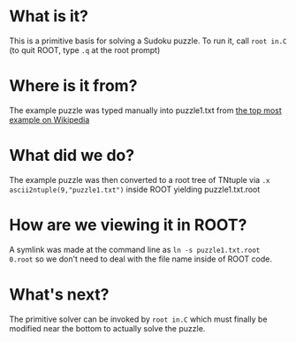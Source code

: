 # What is it?
This is a primitive basis for solving a Sudoku puzzle.  To run it, call `root in.C` (to quit ROOT, type `.q` at the root prompt)

# Where is it from?

The example puzzle was typed manually into puzzle1.txt from [the top most example on Wikipedia](https://en.wikipedia.org/wiki/Sudoku)

# What did we do?

The example puzzle was then converted to a root tree of TNtuple via `.x ascii2ntuple(9,"puzzle1.txt")` inside ROOT yielding puzzle1.txt.root

# How are we viewing it in ROOT?

A symlink was made at the command line as `ln -s puzzle1.txt.root 0.root` so we don't need to deal with the file name inside of ROOT code.

# What's next?

The primitive solver can be invoked by `root in.C` which must finally be modified near the bottom to actually solve the puzzle.
